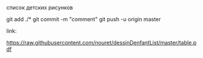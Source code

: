 список детских рисунков

git add ./*
git commit -m "comment"
git push -u origin master

link:

https://raw.githubusercontent.com/nouret/dessinDenfantList/master/table.pdf

